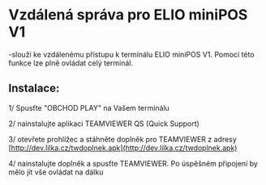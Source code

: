 # Vzdálená správa pro ELIO miniPOS V1

-slouží ke vzdálenému přístupu k termínálu ELIO miniPOS V1. Pomocí této funkce lze plně ovládat celý terminál.

## Instalace:

1/ Spusťte "OBCHOD PLAY" na Vašem terminálu

2/ nainstalujte aplikaci TEAMVIEWER QS \(Quick Support\)

3/ otevřete prohlížec a stáhněte doplněk pro TEAMVIEWER z adresy [http://dev.lilka.cz/twdoplnek.apk](http://dev.lilka.cz/twdoplnek.apk)

4/ nainstalujte doplněk a spusťte TEAMVIEWER. Po úspěšném připojení by mělo jít vše ovládat na dálku

